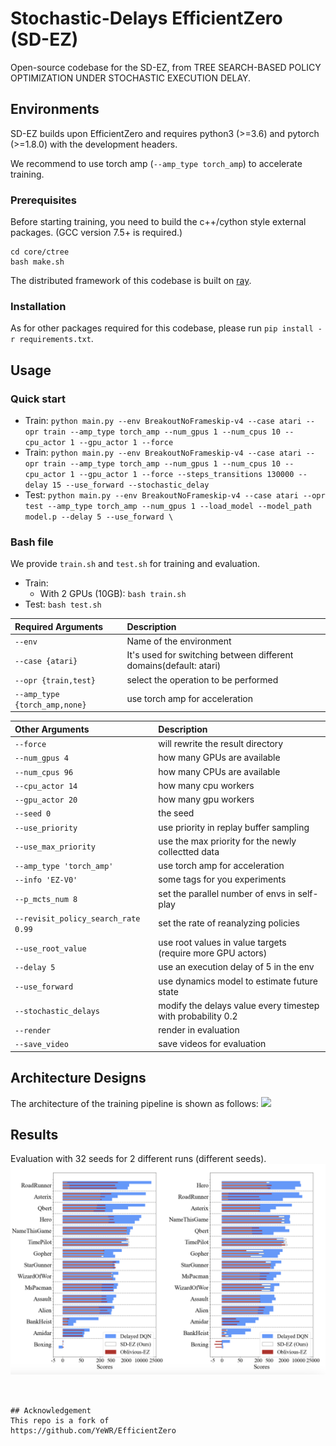# Stochastic-Delays EfficientZero (SD-EZ)
Open-source codebase for the SD-EZ, from TREE SEARCH-BASED POLICY OPTIMIZATION UNDER
STOCHASTIC EXECUTION DELAY.

## Environments
SD-EZ builds upon EfficientZero and requires python3 (>=3.6) and pytorch (>=1.8.0) with the development headers. 

We recommend to use torch amp (`--amp_type torch_amp`) to accelerate training.

### Prerequisites
Before starting training, you need to build the c++/cython style external packages. (GCC version 7.5+ is required.)
```
cd core/ctree
bash make.sh
``` 
The distributed framework of this codebase is built on [ray](https://docs.ray.io/en/releases-1.0.0/auto_examples/overview.html).

### Installation
As for other packages required for this codebase, please run `pip install -r requirements.txt`.

## Usage
### Quick start
* Train: `python main.py --env BreakoutNoFrameskip-v4 --case atari --opr train --amp_type torch_amp --num_gpus 1 --num_cpus 10 --cpu_actor 1 --gpu_actor 1 --force`
* Train: `python main.py --env BreakoutNoFrameskip-v4 --case atari --opr train --amp_type torch_amp --num_gpus 1 --num_cpus 10 --cpu_actor 1 --gpu_actor 1 --force --steps_transitions 130000 --delay 15 --use_forward --stochastic_delay`
* Test: `python main.py --env BreakoutNoFrameskip-v4 --case atari --opr test --amp_type torch_amp --num_gpus 1 --load_model --model_path model.p --delay 5 --use_forward \`
### Bash file
We provide `train.sh` and `test.sh` for training and evaluation.
* Train: 
  * With 2 GPUs (10GB): `bash train.sh`
* Test: `bash test.sh`

| Required Arguments            | Description                                                       |
|:------------------------------|:------------------------------------------------------------------|
| `--env`                       | Name of the environment                                           |
| `--case {atari}`              | It's used for switching between different domains(default: atari) |
| `--opr {train,test}`          | select the operation to be performed                              |
| `--amp_type {torch_amp,none}` | use torch amp for acceleration                                    |

|Other Arguments | Description|
|:-------------|:-------------|
| `--force`                           |will rewrite the result directory
| `--num_gpus 4`                      |how many GPUs are available
| `--num_cpus 96`                     |how many CPUs are available
| `--cpu_actor 14`                    |how many cpu workers
| `--gpu_actor 20`                    |how many gpu workers
| `--seed 0`                          |the seed
| `--use_priority`                    |use priority in replay buffer sampling
| `--use_max_priority`                |use the max priority for the newly collectted data
| `--amp_type 'torch_amp'`            |use torch amp for acceleration
| `--info 'EZ-V0'`                    |some tags for you experiments
| `--p_mcts_num 8`                    |set the parallel number of envs in self-play 
| `--revisit_policy_search_rate 0.99` |set the rate of reanalyzing policies
| `--use_root_value`                  |use root values in value targets (require more GPU actors)
| `--delay 5`                   | use an execution delay of 5 in the env                            |
| `--use_forward`               | use dynamics model to estimate future state                       |
| `--stochastic_delays`         | modify the delays value every timestep with probability 0.2       |
| `--render`                          |render in evaluation
| `--save_video`                      |save videos for evaluation
 
## Architecture Designs
The architecture of the training pipeline is shown as follows:
![](static/imgs/pending_actions.png)
## Results 
Evaluation with 32 seeds for 2 different runs (different seeds).
![](static/imgs/total_results.png)

```


## Acknowledgement
This repo is a fork of
https://github.com/YeWR/EfficientZero
